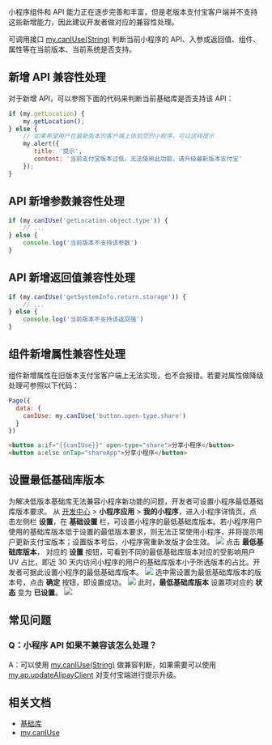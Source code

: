 小程序组件和 API 能力正在逐步完善和丰富，但是老版本支付宝客户端并不支持这些新增能力，因此建议开发者做对应的兼容性处理。

可调用接口 [my.canIUse(String)](https://opendocs.alipay.com/mini/api/can-i-use) 判断当前小程序的 API、入参或返回值、组件、属性等在当前版本、当前系统是否支持。

## 新增 API 兼容性处理
对于新增 API，可以参照下面的代码来判断当前基础库是否支持该 API：
```javascript
if (my.getLocation) {
	my.getLocation();
} else {
    // 如果希望用户在最新版本的客户端上体验您的小程序，可以这样提示
    my.alert({
       title: '提示',
       content: '当前支付宝版本过低，无法使用此功能，请升级最新版本支付宝'
    });
}
```

## API 新增参数兼容性处理
```javascript
if (my.canIUse('getLocation.object.type')) {
    // ...
} else {
	console.log('当前版本不支持该参数')
}
```

## API 新增返回值兼容性处理
```javascript
if (my.canIUse('getSystemInfo.return.storage')) {
	// ...
} else {
	console.log('当前版本不支持该返回值')
}
```

## 组件新增属性兼容性处理
组件新增属性在旧版本支付宝客户端上无法实现，也不会报错。若要对属性做降级处理可参照以下代码：
```javascript
Page({
  data: {
    canIUse: my.canIUse('button.open-type.share')
  }
})
```


```html
<button a:if="{{canIUse}}" open-type="share">分享小程序</button>
<button a:else onTap="shareApp">分享小程序</button>
```

## 设置最低基础库版本
为解决低版本基础库无法兼容小程序新功能的问题，开发者可设置小程序最低基础库版本要求。
从 [开发中心](https://openhome.alipay.com/platform/developerIndex.htm) > **小程序应用** > **我的小程序**，进入小程序详情页，点击左侧栏 **设置**，在 **基础设置** 栏，可设置小程序的最低基础库版本。若小程序用户使用的基础库版本低于设置的最低版本要求，则无法正常使用小程序，并将提示用户更新支付宝版本；设置版本号后，小程序需重新发版才会生效。
![](https://gw.alipayobjects.com/zos/skylark-tools/public/files/74e4e70a1ffa9d7047534c74b140a87e.png#align=left&display=inline&height=716&margin=%5Bobject%20Object%5D&originHeight=716&originWidth=1900&status=done&style=stroke&width=1900)
点击  **最低基础库版本**， 对应的 **设置** 按钮，可看到不同的最低基础库版本对应的受影响用户 UV 占比，即近 30 天内访问小程序的用户的基础库版本小于所选版本的占比。开发者可据此设置小程序的最低基础库版本。
![](https://gw.alipayobjects.com/zos/skylark-tools/public/files/57f26caf25895ef949e9bf0510099a59.png#align=left&display=inline&height=447&margin=%5Bobject%20Object%5D&originHeight=447&originWidth=795&status=done&style=stroke&width=795)
选中需设置为最低基础库版本的版本号，点击 **确定** 按钮，即设置成功。
![](https://gw.alipayobjects.com/zos/skylark-tools/public/files/9f56b392887c919d4c277074fb68b526.png#align=left&display=inline&height=449&margin=%5Bobject%20Object%5D&originHeight=449&originWidth=792&status=done&style=stroke&width=792)
此时，**最低基础库版本** 设置项对应的 **状态** 变为 **已设置**。
![](https://gw.alipayobjects.com/zos/skylark-tools/public/files/7b51a5e34377a053881a67d3ff052cef.png#align=left&display=inline&height=509&margin=%5Bobject%20Object%5D&originHeight=509&originWidth=1634&status=done&style=stroke&width=1634)

## 常见问题

### Q：小程序 API 如果不兼容该怎么处理？
A：可以使用 [my.canIUse(String)](api/can-i-use) 做兼容判断，如果需要可以使用 [my.ap.updateAlipayClient](/mini/api/updatealipayclient) 对支付宝端进行提示升级。

## 相关文档

- [基础库](https://opendocs.alipay.com/mini/framework/lib)
- [my.canIUse](https://opendocs.alipay.com/mini/api/can-i-use)

